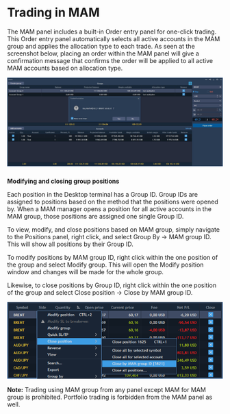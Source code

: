 # Trading in MAM

The MAM panel includes a built-in Order entry panel for one-click trading. This Order entry panel automatically selects all active accounts in the MAM group and applies the allocation type to each trade. As seen at the screenshot below, placing an order within the MAM panel will give a confirmation message that confirms the order will be applied to all active MAM accounts based on allocation type.

![](../../../.gitbook/assets/mam1.jpg)

### 
**Modifying and closing group positions**

Each position in the Desktop terminal has a Group ID. Group IDs are assigned to positions based on the method that the positions were opened by. When a MAM manager opens a position for all active accounts in the MAM group, those positions are assigned one single Group ID.

To view, modify, and close positions based on MAM group, simply navigate to the Positions panel, right click, and select Group By -&gt; MAM group ID. This will show all positions by their Group ID.

To modify positions by MAM group ID, right click within the one position of the group and select Modify group. This will open the Modify position window and changes will be made for the whole group.

Likewise, to close positions by Group ID, right click within the one position of the group and select Close position -&gt; Close by MAM group ID.

![](../../../.gitbook/assets/mam2.png)


**Note:** Trading using MAM group from any panel except MAM for MAM group is prohibited. Portfolio trading is forbidden from the MAM panel as well.

